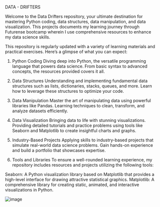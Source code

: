 DATA - DRIFTERS

Welcome to the Data Drifters repository, your ultimate destination for mastering Python coding, data structures, data manipulation, and data visualization.
This projects documents my learning journey through Futurense bootcamp wherein I use comprehensive resources to enhance my data science skills.

This repository is regularly updated with a variety of learning materials and practical exercises. 
Here’s a glimpse of what you can expect:

1. Python Coding
Diving deep into Python, the versatile programming language that powers data science. From basic syntax to advanced concepts, the resources provided covers it all.

2. Data Structures
Understanding and implementing fundamental data structures such as lists, dictionaries, stacks, queues, and more. Learn how to leverage these structures to optimize your code.

3. Data Manipulation
Master the art of manipulating data using powerful libraries like Pandas. Learning techniques to clean, transform, and analyze datasets efficiently.

4. Data Visualization
Bringing data to life with stunning visualizations. Providing detailed tutorials and practice problems using tools like Seaborn and Matplotlib to create insightful charts and graphs.

5. Industry-Based Projects
Applying skills to industry-based projects that simulate real-world data science problems. Gain hands-on experience and build a portfolio that showcases expertise.

6. Tools and Libraries
To ensure a well-rounded learning experience, my repository includes resources and projects utilizing the following tools:

Seaborn: A Python visualization library based on Matplotlib that provides a high-level interface for drawing attractive statistical graphics.
Matplotlib: A comprehensive library for creating static, animated, and interactive visualizations in Python.

![image](https://github.com/Rishika1954/Data-Drifters-Bootcamp/assets/137800912/2984dfc2-2c65-4bf4-b480-8695c1dcf2a5)


